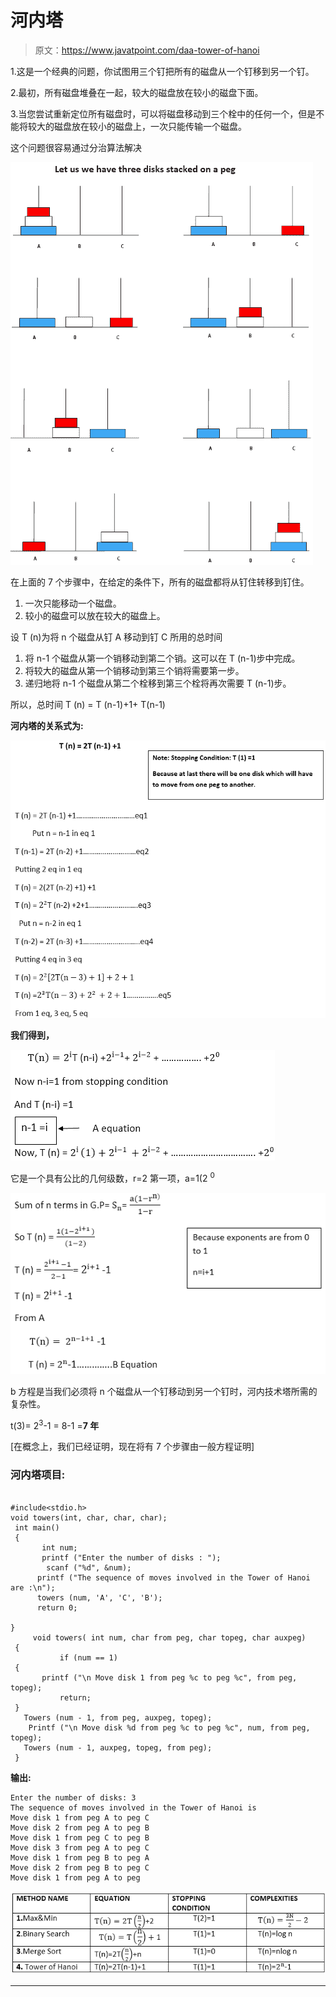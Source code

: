 # 河内塔

> 原文：<https://www.javatpoint.com/daa-tower-of-hanoi>

1.这是一个经典的问题，你试图用三个钉把所有的磁盘从一个钉移到另一个钉。

2.最初，所有磁盘堆叠在一起，较大的磁盘放在较小的磁盘下面。

3.当您尝试重新定位所有磁盘时，可以将磁盘移动到三个栓中的任何一个，但是不能将较大的磁盘放在较小的磁盘上，一次只能传输一个磁盘。

这个问题很容易通过分治算法解决

![DAA Tower of Hanoi](img/1255adbee04b4889041ecd08cd135b43.png)

在上面的 7 个步骤中，在给定的条件下，所有的磁盘都将从钉住转移到钉住。

1.  一次只能移动一个磁盘。
2.  较小的磁盘可以放在较大的磁盘上。

设 T (n)为将 n 个磁盘从钉 A 移动到钉 C 所用的总时间

1.  将 n-1 个磁盘从第一个销移动到第二个销。这可以在 T (n-1)步中完成。
2.  将较大的磁盘从第一个销移动到第三个销将需要第一步。
3.  递归地将 n-1 个磁盘从第二个栓移到第三个栓将再次需要 T (n-1)步。

所以，总时间 T (n) = T (n-1)+1+ T(n-1)

**河内塔的关系式为:**

![DAA Tower of Hanoi](img/da406b46d23c6f744c4264771e2441af.png)

**我们得到，**

![DAA Tower of Hanoi](img/e5b86b73a65f48d7c58248180665ba1e.png)

它是一个具有公比的几何级数，r=2
第一项，a=1(2 <sup>0</sup>

![DAA Tower of Hanoi](img/9f6f47d6572b54dcbf87bbd3f427b828.png)

b 方程是当我们必须将 n 个磁盘从一个钉移动到另一个钉时，河内技术塔所需的复杂性。

t(3)= 2<sup>3</sup>-1
= 8-1 =**7 年**

[在概念上，我们已经证明，现在将有 7 个步骤由一般方程证明]

### 河内塔项目:

```

#include<stdio.h>
void towers(int, char, char, char);
 int main()
 {
       int num;
       printf ("Enter the number of disks : ");
        scanf ("%d", &num);
      printf ("The sequence of moves involved in the Tower of Hanoi are :\n");
      towers (num, 'A', 'C', 'B');
      return 0;

}
     void towers( int num, char from peg, char topeg, char auxpeg)
 {
           if (num == 1)
 {
       printf ("\n Move disk 1 from peg %c to peg %c", from peg, topeg);
           return;
 }
   Towers (num - 1, from peg, auxpeg, topeg);
    Printf ("\n Move disk %d from peg %c to peg %c", num, from peg, topeg);
   Towers (num - 1, auxpeg, topeg, from peg);
 }

```

**输出:**

```
Enter the number of disks: 3
The sequence of moves involved in the Tower of Hanoi is
Move disk 1 from peg A to peg C
Move disk 2 from peg A to peg B
Move disk 1 from peg C to peg B
Move disk 3 from peg A to peg C
Move disk 1 from peg B to peg A
Move disk 2 from peg B to peg C
Move disk 1 from peg A to peg

```

![DAA Tower of Hanoi](img/e2458957ce5213f788a666445b64555c.png)

* * *